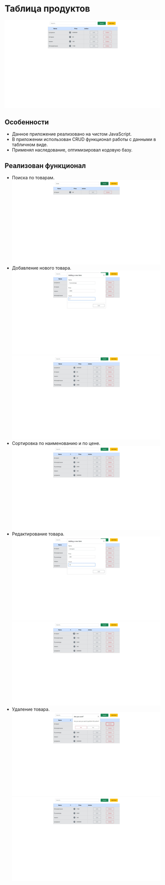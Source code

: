 # Таблица продуктов

![Таблица продуктов](img/1.jpg)

## Особенности

- Данное приложение реализовано на чистом JavaScript.
- В приложении использован CRUD функционал работы с данными в табличном виде.
- Применял наследование, оптимизировал кодовую базу.

## Реализован функционал

* Поиска по товарам.
![Таблица продуктов](img/2.jpg)
* Добавление нового товара.
![Таблица продуктов](img/3.jpg)
![Таблица продуктов](img/4.jpg)
* Сортировка по наименованию и по цене.
![Таблица продуктов](img/5.jpg)
* Редактирование товара.
![Таблица продуктов](img/6.jpg)
![Таблица продуктов](img/7.jpg)
* Удаление товара.
![Таблица продуктов](img/8.jpg)
![Таблица продуктов](img/9.jpg)